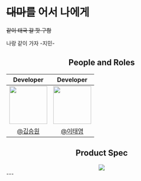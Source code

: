 <html>
<body>
  <h1><s>대마</s>를 어서 나에게</h1>
  
  <s>같이 태국 갈 팟 구함</s>
  <p>나랑 같이 가자 -지민-</p>

  <div align="center">
    
  <div class="peoples">
    
  ## People and Roles
    
  <div>
    
|                                                     Developer                                                     |                                                     Developer                                                     |
|:-----------------------------------------------------------------------------------------------------------------:|:-----------------------------------------------------------------------------------------------------------------:|
| [<img src="https://avatars.githubusercontent.com/u/107746917?s=460&v=4" width="100">](https://github.com/ori0o0p) | [<img src="https://avatars.githubusercontent.com/u/66201947?v=4" width="100">](https://github.com/daybreak312)    |
|                                   <a href="https://github.com/ori0o0p">@김승원</a>                                |                                   <a href="https://github.com/daybreak312">@이태영</a>                            |
  </div>

  <div>


  </div>
  
  </div>
  

<h2>Product Spec</h2>
<img src="https://github.com/daemawiki/daemawiki_back/assets/107746917/35325c41-8459-4a3b-8ee1-8eb4abce94ed">

</div>
---
  
</body>

</html>
